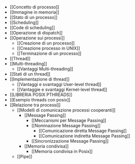 - [[Concetto di processo]]
- [[Immagine in memoria]]
- [[Stato di un processo]]
- [[Scheduling]]
- [[Code di scheduling]]
- [[Operazione di dispatch]]
- [[Operazione sui processi]]
	- [[Creazione di un processo]]
	- [[Creazione processo in UNIX]]
	- [[Terminazione di un processo]]
- [[Thread]]
- [[Multi-threading]]
	- [[Vantaggi Multi-threading]]
- [[Stati di un thread]]
- [[Implementazione di thread]]
	- [[Vantaggi e svantaggi User-level thread]]
	- [[Vantaggie e svantaggi Kernel-level thread]]
-  [[LIBRERIA POSIX PTHREADS]]
- [[Esempio threads con posix]]
- [[Relazione tra processi]]
	- [[Modelli di comunicazione processi cooperanti]]
		- [[Message Passing]]
			- [[Meccanismi per Message Passing]]
			- [[Nominazione Message Passing]]
				- [[Comunicazione diretta Message Passing]]
				- [[Comunicazione indiretta Message Passing]]
			- [[Sincronizzazione Message Passing]]
		- [[Memoria condivisa]]
			- [[Memoria condivisa in Posix]]
	- [[Pipe]]